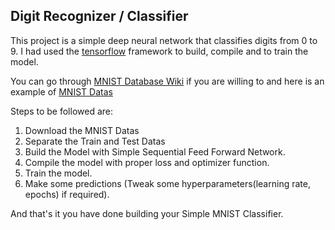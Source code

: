 ## Digit Recognizer / Classifier

This project is a simple deep neural network that classifies digits from 0 to 9. I had used the [tensorflow](https://www.tensorflow.org/) framework to build, compile and to train the model. 

You can go through [MNIST Database Wiki](https://en.wikipedia.org/wiki/MNIST_database) if you are willing to and here is an example of [MNIST Datas](https://miro.medium.com/max/1168/1*2lSjt9YKJn9sxK7DSeGDyw.jpeg)

Steps to be followed are:
1. Download the MNIST Datas
2. Separate the Train and Test Datas
3. Build the Model with Simple Sequential Feed Forward Network.
4. Compile the model with proper loss and optimizer function.
5. Train the model.
6. Make some predictions (Tweak some hyperparameters(learning rate, epochs) if required).

And that's it you have done building your Simple MNIST Classifier.
